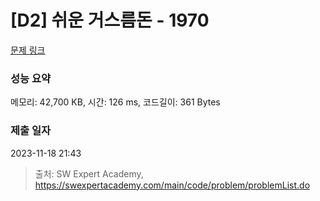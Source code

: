 # [D2] 쉬운 거스름돈 - 1970 

[문제 링크](https://swexpertacademy.com/main/code/problem/problemDetail.do?contestProbId=AV5PsIl6AXIDFAUq) 

### 성능 요약

메모리: 42,700 KB, 시간: 126 ms, 코드길이: 361 Bytes

### 제출 일자

2023-11-18 21:43



> 출처: SW Expert Academy, https://swexpertacademy.com/main/code/problem/problemList.do